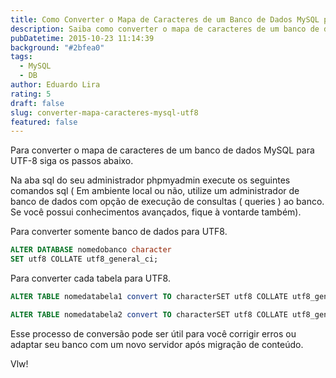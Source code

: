 ```yaml
---
title: Como Converter o Mapa de Caracteres de um Banco de Dados MySQL para UTF-8
description: Saiba como converter o mapa de caracteres de um banco de dados MySQL para UTF-8 com facilidade.
pubDatetime: 2015-10-23 11:14:39
background: "#2bfea0"
tags:
  - MySQL
  - DB
author: Eduardo Lira
rating: 5
draft: false
slug: converter-mapa-caracteres-mysql-utf8
featured: false
---
```


Para converter o mapa de caracteres de um banco de dados MySQL para UTF-8 siga os passos abaixo.

Na aba sql do seu administrador phpmyadmin execute os seguintes comandos sql ( Em ambiente local ou não, utilize um administrador de banco de dados com opção de execução de consultas ( queries ) ao banco. Se você possui conhecimentos avançados, fique à vontarde também).

Para converter somente banco de dados para UTF8.

```sql
ALTER DATABASE nomedobanco character
SET utf8 COLLATE utf8_general_ci;
```

Para converter cada tabela para UTF8.

```sql
ALTER TABLE nomedatabela1 convert TO characterSET utf8 COLLATE utf8_general_ci;
```

```sql
ALTER TABLE nomedatabela2 convert TO characterSET utf8 COLLATE utf8_general_ci;
```

Esse processo de conversão pode ser útil para você corrigir erros ou adaptar seu banco com um novo servidor após migração de conteúdo.

Vlw!
